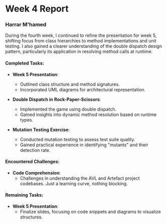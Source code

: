 # Week 4 Report

### Harrar M'hamed

During the fourth week, I continued to refine the presentation for week 5, shifting focus from class hierarchies to method implementations and unit testing. I also gained a clearer understanding of the double dispatch design pattern, particularly its application in resolving method calls at runtime.

#### Completed Tasks:

- **Week 5 Presentation**: 
  - Outlined class structure and method signatures.
  - Incorporated UML diagrams for architectural representation.

- **Double Dispatch in Rock-Paper-Scissors**: 
  - Implemented the game using double dispatch.
  - Gained insights into dynamic method resolution based on runtime types.

- **Mutation Testing Exercise**: 
  - Conducted mutation testing to assess test suite quality.
  - Gained practical experience in identifying "mutants" and their detection rate.

#### Encountered Challenges:

- **Code Comprehension**: 
  - Challenges in understanding the AVL and Artefact project codebases. Just a learning curve, nothing blocking.

#### Remaining Tasks:

- **Week 5 Presentation**: 
  - Finalize slides, focusing on code snippets and diagrams to visualize structures.